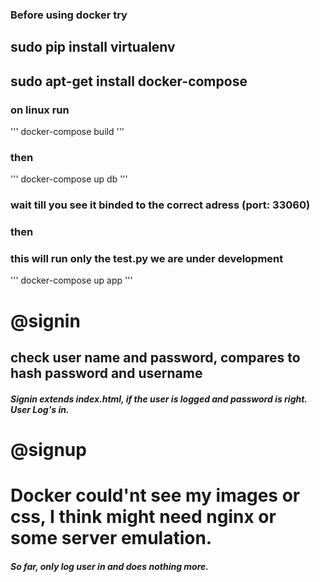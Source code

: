 ### Before using docker try
## sudo pip install virtualenv
## sudo apt-get install docker-compose
### on linux run
'''
docker-compose build
'''
### then
'''
docker-compose up db
'''
### wait till you see it binded to the correct adress (port: 33060)
### then
### this will run only the test.py we are under development
'''
docker-compose up app
'''
# @signin
## check user name and password, compares to hash password and username
##### Signin extends index.html, if the user is logged and password is right. User Log's in.

# @signup




# Docker could'nt see my images or css, I think might need nginx or some server emulation.    

##### So far, only log user in and does nothing more.
